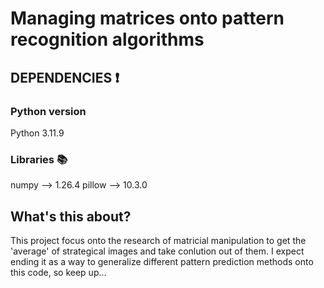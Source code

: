 # Managing matrices onto pattern recognition algorithms

## DEPENDENCIES ❗

### Python version
Python 3.11.9

### Libraries 📚
<p>numpy --> 1.26.4
pillow --> 10.3.0</p>

## What's this about?
<p> This project focus onto the research of matricial manipulation to get the 'average' of strategical images and take conlution out of them. I expect ending it as a way to generalize different pattern prediction methods onto this code, so keep up...</p>
